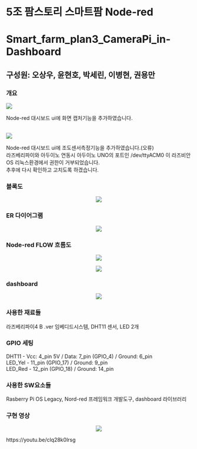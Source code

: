 # 5조 팜스토리 스마트팜 Node-red
# Smart_farm_plan3_CameraPi_in-Dashboard
## 구성원: 오상우, 윤현호, 박세린, 이병현, 권용만

### 개요
<p>
<img src="https://github.com/farmstory5/Smart_farm_plan2_Node-red_dashboard/assets/130550405/610cb3b4-8e1d-4591-8b4d-9f1889a98376">
</p>
Node-red 대시보드 ui에 화면 캡처기능을 추가하였습니다.
<br/><br/>
<p>
<img src="https://github.com/farmstory5/Smart_farm_plan2_Node-red_dashboard/assets/130550405/4a7953f9-9a6f-44f1-96bf-2a42aca8bb24">
</p>
Node-red 대시보드 ui에 조도센서측정기능을 추가하였습니다.(오류)<br/>
라즈베리파이와 아두이노 연동시 아두이노 UNO의 포트인 /dev/ttyACM0 이 라즈비안OS 리눅스환경에서 권한이 거부되었습니다.<br/>
추후에 다시 확인하고 고치도록 하겠습니다.<br/>

### 블록도
<p align="center">
<img src="https://user-images.githubusercontent.com/61779129/235959381-9064bf4f-189a-4ad5-9a0b-08d8893906e7.png">
</p>

### ER 다이어그램
<p align="center">
<img src="https://user-images.githubusercontent.com/61779129/235959271-294b56da-d533-4abd-90dd-867e891e617e.png">
</p>

### Node-red FLOW 흐름도
<p align="center">
<img src="https://user-images.githubusercontent.com/61779129/235959572-30756b3b-6056-413c-b176-6aad7734f763.png">
</p>
<p align="center">
<img src="https://user-images.githubusercontent.com/61779129/235959690-a8030e35-1838-498f-bc4b-d45c5ab8cb8b.png">
</p>

### dashboard
<p align="center">
<img src="https://user-images.githubusercontent.com/61779129/235959820-9291b854-b35f-4ffe-a581-942bbe68a50d.png">
</p>

### 사용한 재료들
라즈베리파이4 B .ver 임베디드시스템, DHT11 센서, LED 2개

### GPIO 세팅
DHT11 - Vcc: 4_pin 5V / Data: 7_pin (GPIO_4) / Ground: 6_pin<br/>
LED_Yel - 11_pin (GPIO_17) / Ground: 9_pin<br/>
LED_Red - 12_pin (GPIO_18) / Ground: 14_pin
<br/>

### 사용한 SW요소들
Rasberry Pi OS Legacy, Nord-red 프레임워크 개발도구, dashboard 라이브러리
<br/>

### 구현 영상
<p align="center">
<img src="https://user-images.githubusercontent.com/130550405/235965250-1beb52b4-8975-4a53-9055-efadaace2668.jpg">
</p>
https://youtu.be/clq28k0lrsg
